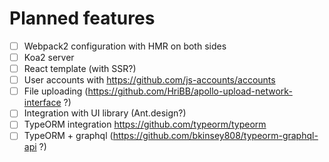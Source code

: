 # Planned features
- [ ] Webpack2 configuration with HMR on both sides
- [ ] Koa2 server
- [ ] React template (with SSR?)
- [ ] User accounts with https://github.com/js-accounts/accounts
- [ ] File uploading (https://github.com/HriBB/apollo-upload-network-interface ?)
- [ ] Integration with UI library (Ant.design?)
- [ ] TypeORM integration https://github.com/typeorm/typeorm
- [ ] TypeORM + graphql (https://github.com/bkinsey808/typeorm-graphql-api ?)
